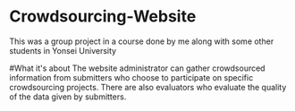 # Crowdsourcing-Website
This was a group project in a course done by me along with some other students in Yonsei University

#What it's about
The website administrator can gather crowdsourced information from submitters who choose to participate on specific crowdsourcing projects. 
There are also evaluators who evaluate the quality of the data given by submitters.
